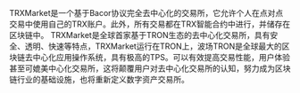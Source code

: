 TRXMarket是一个基于Bacor协议完全去中心化的交易所，它允许个人在点对点交易中使用自己的TRX账户。此外，所有交易都在TRX智能合约中进行，并储存在区块链中。
TRXMarket是全球首家基于TRON生态的去中心化交易所，具有安全、透明、快速等特点，TRXMarket运行在TRON上，波场TRON是全球最大的区块链去中心化应用操作系统，具有极高的TPS。可以有效提高交易性能，用户体验甚至可媲美中心化交易所，这将颠覆用户对去中心化交易所的认知，努力成为区块链行业的基础设施，也将重新定义数字资产交易所。
